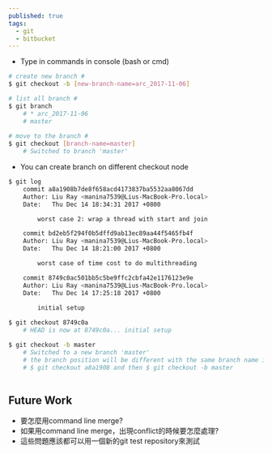 ```yaml
---
published: true
tags:
  - git
  - bitbucket
---
```

* Type in commands in console (bash or cmd)

```bash
# create new branch #
$ git checkout -b [new-branch-name=arc_2017-11-06]

# list all branch #
$ git branch
    # * arc_2017-11-06
    # master
    
# move to the branch #
$ git checkout [branch-name=master]
    # Switched to branch 'master'
```

* You can create branch on different checkout node
```bash
$ git log
    commit a8a1908b7de8f658acd4173837ba5532aa8067dd
    Author: Liu Ray <manina7539@Lius-MacBook-Pro.local>
    Date:   Thu Dec 14 18:34:31 2017 +0800

        worst case 2: wrap a thread with start and join

    commit bd2eb5f294f0b5dffd9ab13ec89aa44f5465fb4f
    Author: Liu Ray <manina7539@Lius-MacBook-Pro.local>
    Date:   Thu Dec 14 18:21:00 2017 +0800

        worst case of time cost to do multithreading

    commit 8749c0ac501bb5c5be9ffc2cbfa42e1176123e9e
    Author: Liu Ray <manina7539@Lius-MacBook-Pro.local>
    Date:   Thu Dec 14 17:25:18 2017 +0800

        initial setup
      
$ git checkout 8749c0a
	# HEAD is now at 8749c0a... initial setup

$ git checkout -b master
	# Switched to a new branch 'master'
    # the branch position will be different with the same branch name if you use
    # $ git checkout a8a1908 and then $ git checkout -b master
    
```


<!--## Reference
* [Squash Multiple Git Commits Into One]({{site.url}}{{site.baseurl}}/squash-multiple-git-commits-into-one.html)
* [How To Switch To Different Git Commit]({{site.url}}{{site.baseurl}}/how-to-switch-to-different-git-commit.html)-->

## Future Work
* 要怎麼用command line merge?
* 如果用command line merge，出現conflict的時候要怎麼處理?
* 這些問題應該都可以用一個新的git test repository來測試
